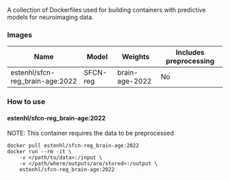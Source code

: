 A collection of Dockerfiles used for building containers with predictive models for neuroimaging data.

### Images
| Name | Model | Weights | Includes preprocessing |
| --- | --- | --- | --- |
| estenhl/sfcn-reg_brain-age:2022 | SFCN-reg | brain-age-2022 | No |

### How to use
#### estenhl/sfcn-reg_brain-age:2022
NOTE: This container requires the data to be preprocessed
````
docker pull estenhl/sfcn-reg_brain-age:2022
docker run --rm -it \
    -v </path/to/data>:/input \
    -v </path/where/outputs/are/stored>:/output \
    estenhl/sfcn-reg_brain-age:2022
````

